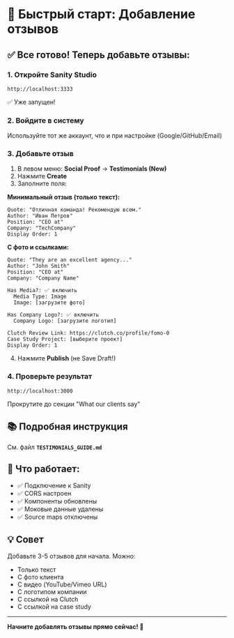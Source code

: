 # 🚀 Быстрый старт: Добавление отзывов

## ✅ Все готово! Теперь добавьте отзывы:

### 1. Откройте Sanity Studio
```
http://localhost:3333
```
✅ Уже запущен!

### 2. Войдите в систему
Используйте тот же аккаунт, что и при настройке (Google/GitHub/Email)

### 3. Добавьте отзыв
1. В левом меню: **Social Proof** → **Testimonials (New)**
2. Нажмите **Create**
3. Заполните поля:

**Минимальный отзыв (только текст):**
```
Quote: "Отличная команда! Рекомендую всем."
Author: "Иван Петров"
Position: "CEO at"
Company: "TechCompany"
Display Order: 1
```

**С фото и ссылками:**
```
Quote: "They are an excellent agency..."
Author: "John Smith"
Position: "CEO at"
Company: "Company Name"

Has Media?: ✅ включить
  Media Type: Image
  Image: [загрузите фото]

Has Company Logo?: ✅ включить
  Company Logo: [загрузите логотип]

Clutch Review Link: https://clutch.co/profile/fomo-0
Case Study Project: [выберите проект]
Display Order: 1
```

4. Нажмите **Publish** (не Save Draft!)

### 4. Проверьте результат
```
http://localhost:3000
```
Прокрутите до секции "What our clients say"

## 📚 Подробная инструкция

См. файл **`TESTIMONIALS_GUIDE.md`**

## 🎯 Что работает:
- ✅ Подключение к Sanity
- ✅ CORS настроен
- ✅ Компоненты обновлены
- ✅ Моковые данные удалены
- ✅ Source maps отключены

## 💡 Совет

Добавьте 3-5 отзывов для начала. Можно:
- Только текст
- С фото клиента
- С видео (YouTube/Vimeo URL)
- С логотипом компании
- С ссылкой на Clutch
- С ссылкой на case study

---

**Начните добавлять отзывы прямо сейчас! 🎉**

